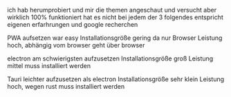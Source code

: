 ich hab herumprobiert und mir die themen angeschaut und versucht aber wirklich 100% funktioniert hat es nicht bei jedem der 3
folgendes entspricht eigenen erfarhrungen und google recherchen

PWA
aufsetzen war easy 
Installationsgröße gering da nur Browser
Leistung hoch, abhängig vom browser
geht über browser

electron
am schwierigsten aufzusetzen
Installationsgröße groß
Leistung mittel
muss installiert werden

Tauri
leichter aufzusetzen als electron
Installationsgröße sehr klein
Leistung hoch, wegen rust
muss installiert werden
